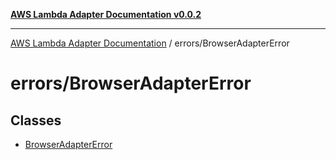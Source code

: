 [**AWS Lambda Adapter Documentation v0.0.2**](../../README.md)

***

[AWS Lambda Adapter Documentation](../../modules.md) / errors/BrowserAdapterError

# errors/BrowserAdapterError

## Classes

- [BrowserAdapterError](classes/BrowserAdapterError.md)
